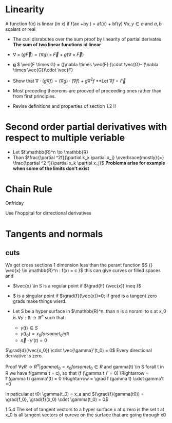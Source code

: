 # Linearity

A function f(x) is linear (in x) if f(ax +by ) = af(x) + bf(y) $\forall x,y \in a$ and $a,b$ scalars or real
* The curl disrabutes over the sum proof by linearity of partial derivates **The sum of two linear functions id linear**
* $\nabla \times (g\vec{F}) = (\nabla g)\times \vec{F} + g(\nabla \times \vec{F})$
* **g** $ \vec{F \times G} = ()\nabla \times \vec{F} )\cdot \vec{G}- (\nabla \times \vec{G})\cdot \vec{F}

* Show that $\nabla \cdot (g\nabla f) = (\nabla g) \cdot (\nabla f) + g\nabla ^2 f$ **Let $\nabla f = \vec{F}$
* Most preceding theorems are prooved of proceeding ones rather than from first principles.
* Revise definitions and properties of section 1.2 !!

# Second order partial derivatives with respect to multiple veriable

* Let $f:\mathbb{R}^n \to \mathbb{R}
* Than $\frac{\partial ^2f}{\partial k_x \partial x_j} \overbrace{mostly}{=} \frac{\partial ^2 f}{\partial x_k \partial x_j}$ **Problems arise for example when some of the limits don't exist**

    
# Chain Rule
Onfriday

Use l'hoppital for dirrectional derivatives

# Tangents and normals

## cuts

We get cross sections 1 dimension less than the perant function
$S \{} \vec{x} \in \mathbb{R}^n : f(x) = c \}$ this can give curves or filled spaces
and 

* $\vec{x} \in S is a regular point if $\grad{F} (\vec{x}) \neq )$
* $ is a singular point if $\grad{f}(\vec{x})=0;
If grad is a tangent zero grads make things wierd.

* Let S be a hyper surface in $\mathbb{R}^n. than n is a noraml to s at x_0 is $\forall \gamma :\mathbb{R} \to \mathbb{R}^n$ such that
    +  $\gamma(t) \in S$
    +  $\gamma(t_0) = x_0 for some t_0 in \mathbb{R}$
    +  $\vec{n} \cdot \gamma'(t) = 0$

$\grad{d}(\vec{x_0}) \cdot \vec{\gamma}'(t_0) = 0$
  Every directional derivative is zero.

Proof $\forall \gamma R \to R^n | gamma t_0 = x_0 for some t_0 \in R$
and gamma(t) \in S forall t in R we have f(gamma t = c), so that
(f (\gamma  t )' = 0)
\Rightarrow = f'(gamma t) gamma'(t) = 0
\Rughtarrow = \grad f (gamma t) \cdot gamma't =0

in paticular at t0: \gamma(t_0) = x_a and
$(\grad{f}(gamma(t0)) = \grad{f_0}, \grad{f}(x_0) \cdot \gamma(t_0) = 0$

1.5.4
The set of tangent vectors to a hyper surface x at x zero is the set t at x_0 is all tangent vectors of cureve on the surface that are going through x0

